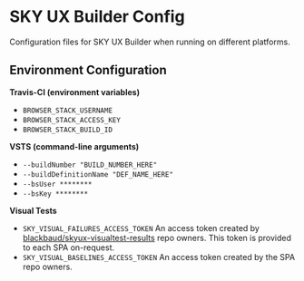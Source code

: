 # SKY UX Builder Config

Configuration files for SKY UX Builder when running on different platforms.

## Environment Configuration

**Travis-CI (environment variables)**

- `BROWSER_STACK_USERNAME`
- `BROWSER_STACK_ACCESS_KEY`
- `BROWSER_STACK_BUILD_ID`

**VSTS (command-line arguments)**
- `--buildNumber "BUILD_NUMBER_HERE"`
- `--buildDefinitionName "DEF_NAME_HERE"`
- `--bsUser ********`
- `--bsKey ********`

**Visual Tests**
- `SKY_VISUAL_FAILURES_ACCESS_TOKEN` An access token created by [blackbaud/skyux-visualtest-results](https://github.com/blackbaud/skyux-visualtest-results) repo owners. This token is provided to each SPA on-request.
- `SKY_VISUAL_BASELINES_ACCESS_TOKEN` An access token created by the SPA repo owners.

